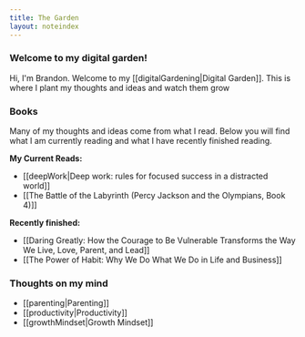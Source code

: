 ```yaml
---
title: The Garden
layout: noteindex
---
```


### Welcome to my digital garden!

Hi, I'm Brandon. Welcome to my [[digitalGardening|Digital Garden]]. This is where I plant my thoughts and ideas and watch them grow

### Books
Many of my thoughts and ideas come from what I read. Below you will find what I am currently reading and what I have recently finished reading.

**My Current Reads:**
- [[deepWork|Deep work: rules for focused success in a distracted world]]
- [[The Battle of the Labyrinth (Percy Jackson and the Olympians, Book 4)]]

**Recently finished:**
- [[Daring Greatly: How the Courage to Be Vulnerable Transforms the Way We Live, Love, Parent, and Lead]]
- [[The Power of Habit: Why We Do What We Do in Life and Business]]

### Thoughts on my mind
- [[parenting|Parenting]]
- [[productivity|Productivity]]
- [[growthMindset|Growth Mindset]]
